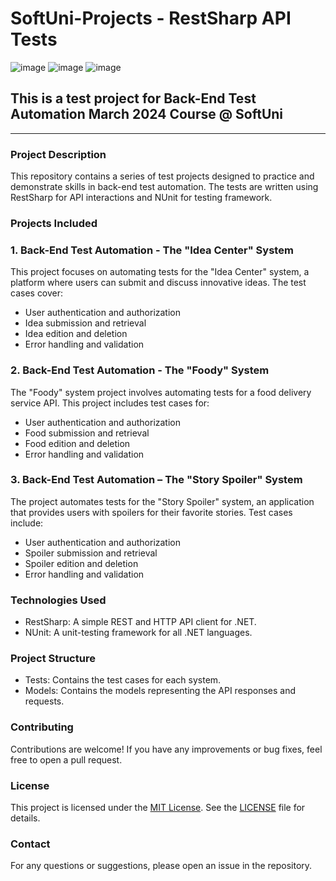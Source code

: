
# SoftUni-Projects - RestSharp API Tests 
![image](https://img.shields.io/badge/C%23-239120?style=for-the-badge&logo=csharp&logoColor=white)
![image](https://img.shields.io/badge/.NET-512BD4?style=for-the-badge&logo=dotnet&logoColor=white)
![image](https://img.shields.io/badge/Visual_Studio-5C2D91?style=for-the-badge&logo=visual%20studio&logoColor=white)
## This is a test project for Back-End Test Automation March 2024 Course @ SoftUni
---
### Project Description
This repository contains a series of test projects designed to practice and demonstrate skills in back-end test automation. The tests are written using RestSharp for API interactions and NUnit for testing framework.

### Projects Included
### 1. Back-End Test Automation - The "Idea Center" System
This project focuses on automating tests for the "Idea Center" system, a platform where users can submit and discuss innovative ideas. The test cases cover:

- User authentication and authorization
- Idea submission and retrieval
- Idea edition and deletion
- Error handling and validation
  
### 2. Back-End Test Automation - The "Foody" System
The "Foody" system project involves automating tests for a food delivery service API. This project includes test cases for:

- User authentication and authorization
- Food submission and retrieval
- Food edition and deletion
- Error handling and validation

### 3. Back-End Test Automation – The "Story Spoiler" System
The project automates tests for the "Story Spoiler" system, an application that provides users with spoilers for their favorite stories. Test cases include:

- User authentication and authorization
- Spoiler submission and retrieval
- Spoiler edition and deletion
- Error handling and validation
  
### Technologies Used
- RestSharp: A simple REST and HTTP API client for .NET.
- NUnit: A unit-testing framework for all .NET languages.

### Project Structure
- Tests: Contains the test cases for each system.
- Models: Contains the models representing the API responses and requests.
  
### Contributing
Contributions are welcome! If you have any improvements or bug fixes, feel free to open a pull request.

### License
This project is licensed under the [MIT License](LICENSE). See the [LICENSE](LICENSE) file for details.
### Contact
For any questions or suggestions, please open an issue in the repository.
